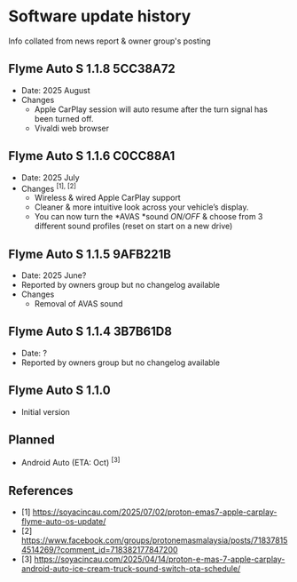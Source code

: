 # Software update history

Info collated from news report & owner group's posting

## Flyme Auto S 1.1.8 5CC38A72

* Date: 2025 August
* Changes
  * Apple CarPlay session will auto resume after the turn signal has been turned off.
  * Vivaldi web browser

## Flyme Auto S 1.1.6 C0CC88A1

* Date: 2025 July
* Changes <sup>[1], [2]</sup>
  * Wireless & wired Apple CarPlay support 
  * Cleaner & more intuitive look across your vehicle’s display.
  * You can now turn the *AVAS *sound *ON/OFF* & choose from 3 different sound profiles (reset on start on a new drive)
 
## Flyme Auto S 1.1.5 9AFB221B

* Date: 2025 June?
* Reported by owners group but no changelog available
* Changes
  * Removal of AVAS sound

## Flyme Auto S 1.1.4 3B7B61D8

* Date: ?
* Reported by owners group but no changelog available

## Flyme Auto S 1.1.0

* Initial version

## Planned

* Android Auto (ETA: Oct) <sup>[3]</sup>

## References

* [1] https://soyacincau.com/2025/07/02/proton-emas7-apple-carplay-flyme-auto-os-update/
* [2] https://www.facebook.com/groups/protonemasmalaysia/posts/718378154514269/?comment_id=718382177847200
* [3] https://soyacincau.com/2025/04/14/proton-e-mas-7-apple-carplay-android-auto-ice-cream-truck-sound-switch-ota-schedule/
